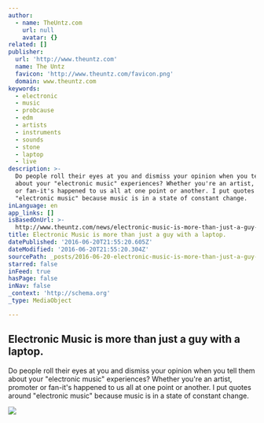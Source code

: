 ```yaml
---
author:
  - name: TheUntz.com
    url: null
    avatar: {}
related: []
publisher:
  url: 'http://www.theuntz.com'
  name: The Untz
  favicon: 'http://www.theuntz.com/favicon.png'
  domain: www.theuntz.com
keywords:
  - electronic
  - music
  - probcause
  - edm
  - artists
  - instruments
  - sounds
  - stone
  - laptop
  - live
description: >-
  Do people roll their eyes at you and dismiss your opinion when you tell them
  about your "electronic music" experiences? Whether you're an artist, promoter
  or fan-it's happened to us all at one point or another. I put quotes around
  "electronic music" because music is in a state of constant change.
inLanguage: en
app_links: []
isBasedOnUrl: >-
  http://www.theuntz.com/news/electronic-music-is-more-than-just-a-guy-with-a-laptop/
title: Electronic Music is more than just a guy with a laptop.
datePublished: '2016-06-20T21:55:20.605Z'
dateModified: '2016-06-20T21:55:20.304Z'
sourcePath: _posts/2016-06-20-electronic-music-is-more-than-just-a-guy-with-a-laptop.md
starred: false
inFeed: true
hasPage: false
inNav: false
_context: 'http://schema.org'
_type: MediaObject

---
```

<article style=""><h1>Electronic Music is more than just a guy with a laptop.</h1><p>Do people roll their eyes at you and dismiss your opinion when you tell them about your "electronic music" experiences? Whether you're an artist, promoter or fan-it's happened to us all at one point or another. I put quotes around "electronic music" because music is in a state of constant change.</p><img src="http://www.theuntz.com/img/upload/theuntzfestivalrd2web.jpg" /></article>